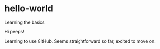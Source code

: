 # hello-world
Learning the basics

Hi peeps! 

Learning to use GitHub. Seems straightforward so far, excited to move on. 

